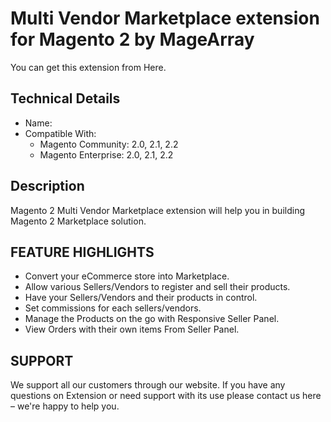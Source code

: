 # Multi Vendor Marketplace extension for Magento 2 by MageArray #
You can get this extension from Here.
## Technical Details ##
* Name: 
* Compatible With: <br />
  * Magento Community: 2.0, 2.1, 2.2 <br />
  * Magento Enterprise: 2.0, 2.1, 2.2 

## Description
Magento 2 Multi Vendor Marketplace extension will help you in building Magento 2 Marketplace solution.

## FEATURE HIGHLIGHTS
* Convert your eCommerce store into Marketplace. 
* Allow various Sellers/Vendors to register and sell their products. 
* Have your Sellers/Vendors and their products in control. 
* Set commissions for each sellers/vendors. 
* Manage the Products on the go with Responsive Seller Panel. 
* View Orders with their own items From Seller Panel. 



## SUPPORT
We support all our customers through our website. If you have any questions on Extension or need support with its use please contact us here – we're happy to help you.
